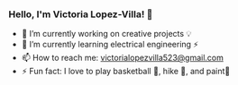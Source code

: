 ### Hello, I'm Victoria Lopez-Villa! 👋

- 🔭 I’m currently working on creative projects 💡
- 🌱 I’m currently learning electrical engineering ⚡️
- 📫 How to reach me: victorialopezvilla523@gmail.com
- ⚡ Fun fact: I love to play basketball 🏀, hike 🌿, and paint🎨

